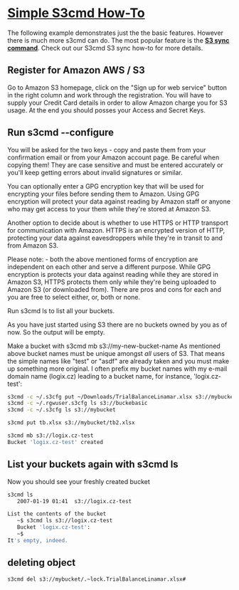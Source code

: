 # **[Simple S3cmd How-To](<https://s3tools.org/s3cmd-howto>)**

The following example demonstrates just the the basic features. However there is much more s3cmd can do. The most popular feature is the **[S3 sync command](https://s3tools.org/s3cmd-sync)**. Check out our S3cmd S3 sync how-to for more details.

## Register for Amazon AWS / S3

Go to Amazon S3 homepage, click on the "Sign up for web service" button in the right column and work through the registration. You will have to supply your Credit Card details in order to allow Amazon charge you for S3 usage. At the end you should posses your Access and Secret Keys.

## Run s3cmd --configure

You will be asked for the two keys - copy and paste them from your confirmation email or from your Amazon account page. Be careful when copying them! They are case sensitive and must be entered accurately or you'll keep getting errors about invalid signatures or similar.

You can optionally enter a GPG encryption key that will be used for encrypting your files before sending them to Amazon. Using GPG encryption will protect your data against reading by Amazon staff or anyone who may get access to your them while they're stored at Amazon S3.

Another option to decide about is whether to use HTTPS or HTTP transport for communication with Amazon. HTTPS is an encrypted version of HTTP, protecting your data against eavesdroppers while they're in transit to and from Amazon S3.

Please note: - both the above mentioned forms of encryption are independent on each other and serve a different purpose. While GPG encryption is protects your data against reading while they are stored in Amazon S3, HTTPS protects them only while they're being uploaded to Amazon S3 (or downloaded from). There are pros and cons for each and you are free to select either, or, both or none.

Run s3cmd ls to list all your buckets.

As you have just started using S3 there are no buckets owned by you as of now. So the output will be empty.

Make a bucket with s3cmd mb s3://my-new-bucket-name
As mentioned above bucket names must be unique amongst _all_ users of S3. That means the simple names like "test" or "asdf" are already taken and you must make up something more original. I often prefix my bucket names with my e-mail domain name (logix.cz) leading to a bucket name, for instance, 'logix.cz-test':

```bash
s3cmd -c ~/.s3cfg put ~/Downloads/TrialBalanceLinamar.xlsx s3://mybucket/tb2.xlsx
s3cmd -c ~/.rgwuser.s3cfg ls s3://buckebasic
s3cmd -c ~/.s3cfg ls s3://mybucket

s3cmd put tb.xlsx s3://mybucket/tb2.xlsx

s3cmd mb s3://logix.cz-test
Bucket 'logix.cz-test' created
```

## List your buckets again with s3cmd ls

Now you should see your freshly created bucket

```bash
s3cmd ls
   2007-01-19 01:41  s3://logix.cz-test

List the contents of the bucket
   ~$ s3cmd ls s3://logix.cz-test
   Bucket 'logix.cz-test':
   ~$
It's empty, indeed.
```

## deleting object

```bash
s3cmd del s3://mybucket/.~lock.TrialBalanceLinamar.xlsx#
```
